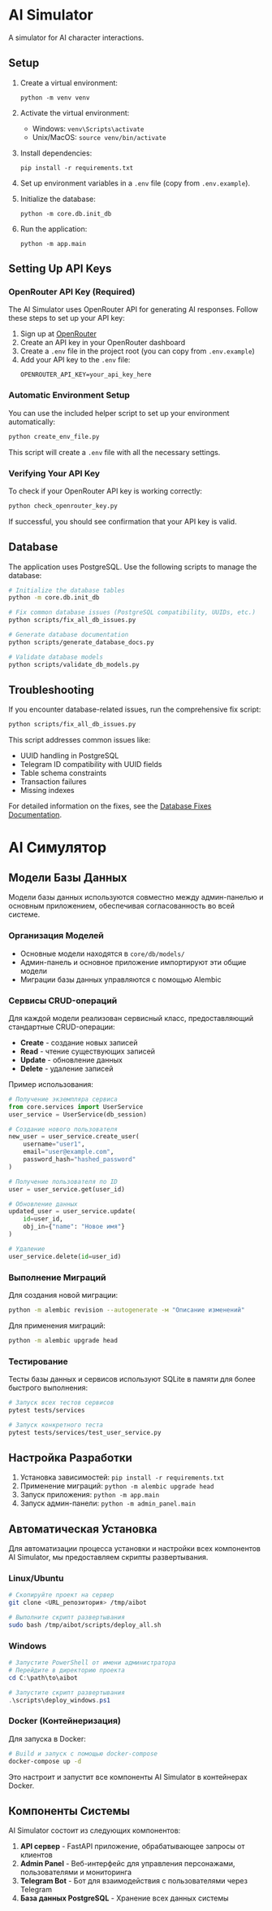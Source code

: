 # AI Simulator

A simulator for AI character interactions.

## Setup

1. Create a virtual environment:
   ```
   python -m venv venv
   ```

2. Activate the virtual environment:
   - Windows: `venv\Scripts\activate`
   - Unix/MacOS: `source venv/bin/activate`

3. Install dependencies:
   ```
   pip install -r requirements.txt
   ```

4. Set up environment variables in a `.env` file (copy from `.env.example`).

5. Initialize the database:
   ```
   python -m core.db.init_db
   ```

6. Run the application:
   ```
   python -m app.main
   ```

## Setting Up API Keys

### OpenRouter API Key (Required)

The AI Simulator uses OpenRouter API for generating AI responses. Follow these steps to set up your API key:

1. Sign up at [OpenRouter](https://openrouter.ai)
2. Create an API key in your OpenRouter dashboard
3. Create a `.env` file in the project root (you can copy from `.env.example`)
4. Add your API key to the `.env` file:
   ```
   OPENROUTER_API_KEY=your_api_key_here
   ```

### Automatic Environment Setup

You can use the included helper script to set up your environment automatically:

```bash
python create_env_file.py
```

This script will create a `.env` file with all the necessary settings.

### Verifying Your API Key

To check if your OpenRouter API key is working correctly:

```bash
python check_openrouter_key.py
```

If successful, you should see confirmation that your API key is valid.

## Database

The application uses PostgreSQL. Use the following scripts to manage the database:

```bash
# Initialize the database tables
python -m core.db.init_db

# Fix common database issues (PostgreSQL compatibility, UUIDs, etc.)
python scripts/fix_all_db_issues.py

# Generate database documentation
python scripts/generate_database_docs.py

# Validate database models
python scripts/validate_db_models.py
```

## Troubleshooting

If you encounter database-related issues, run the comprehensive fix script:

```bash
python scripts/fix_all_db_issues.py
```

This script addresses common issues like:
- UUID handling in PostgreSQL
- Telegram ID compatibility with UUID fields
- Table schema constraints
- Transaction failures
- Missing indexes

For detailed information on the fixes, see the [Database Fixes Documentation](docs/database_fixes.md).

# AI Симулятор

## Модели Базы Данных

Модели базы данных используются совместно между админ-панелью и основным приложением, обеспечивая согласованность во всей системе.

### Организация Моделей

- Основные модели находятся в `core/db/models/`
- Админ-панель и основное приложение импортируют эти общие модели
- Миграции базы данных управляются с помощью Alembic

### Сервисы CRUD-операций

Для каждой модели реализован сервисный класс, предоставляющий стандартные CRUD-операции:
- **Create** - создание новых записей
- **Read** - чтение существующих записей
- **Update** - обновление данных
- **Delete** - удаление записей

Пример использования:
```python
# Получение экземпляра сервиса
from core.services import UserService
user_service = UserService(db_session)

# Создание нового пользователя
new_user = user_service.create_user(
    username="user1",
    email="user@example.com",
    password_hash="hashed_password"
)

# Получение пользователя по ID
user = user_service.get(user_id)

# Обновление данных
updated_user = user_service.update(
    id=user_id,
    obj_in={"name": "Новое имя"}
)

# Удаление
user_service.delete(id=user_id)
```

### Выполнение Миграций

Для создания новой миграции:

```bash
python -m alembic revision --autogenerate -м "Описание изменений"
```

Для применения миграций:

```bash
python -m alembic upgrade head
```

### Тестирование

Тесты базы данных и сервисов используют SQLite в памяти для более быстрого выполнения:

```bash
# Запуск всех тестов сервисов
pytest tests/services

# Запуск конкретного теста
pytest tests/services/test_user_service.py
```

## Настройка Разработки

1. Установка зависимостей: `pip install -r requirements.txt`
2. Применение миграций: `python -m alembic upgrade head`
3. Запуск приложения: `python -m app.main`
4. Запуск админ-панели: `python -m admin_panel.main`

## Автоматическая Установка

Для автоматизации процесса установки и настройки всех компонентов AI Simulator, мы предоставляем скрипты развертывания.

### Linux/Ubuntu

```bash
# Скопируйте проект на сервер
git clone <URL_репозитория> /tmp/aibot

# Выполните скрипт развертывания
sudo bash /tmp/aibot/scripts/deploy_all.sh
```

### Windows

```powershell
# Запустите PowerShell от имени администратора
# Перейдите в директорию проекта
cd C:\path\to\aibot

# Запустите скрипт развертывания
.\scripts\deploy_windows.ps1
```

### Docker (Контейнеризация)

Для запуска в Docker:

```bash
# Build и запуск с помощью docker-compose
docker-compose up -d
```

Это настроит и запустит все компоненты AI Simulator в контейнерах Docker.

## Компоненты Системы

AI Simulator состоит из следующих компонентов:

1. **API сервер** - FastAPI приложение, обрабатывающее запросы от клиентов
2. **Admin Panel** - Веб-интерфейс для управления персонажами, пользователями и мониторинга 
3. **Telegram Bot** - Бот для взаимодействия с пользователями через Telegram
4. **База данных PostgreSQL** - Хранение всех данных системы

